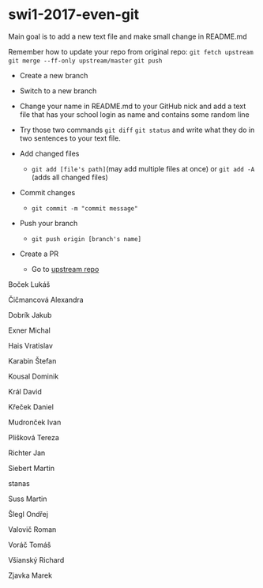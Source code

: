 # swi1-2017-even-git

Main goal is to add a new text file and make small change in README.md

Remember how to update your repo from original repo:
`git fetch upstream` 
`git merge --ff-only upstream/master`
`git push`

* Create a new branch 

* Switch to a new branch

* Change your name in README.md to your GitHub nick and add a text file that has your school login as name and contains some random line

* Try those two commands `git diff` `git status` and write what they do in two sentences to your text file. 

* Add changed files 

  * `git add [file's path]`(may add multiple files at once) or `git add -A` (adds all changed files)

* Commit changes

  * `git commit -m "commit message"`

* Push your branch

  * `git push origin [branch's name]`

* Create a PR

  * Go to [upstream repo](https://github.com/RoadToSoftwareFactory/swi1-2017-even-git) 



Boček Lukáš


Čičmancová Alexandra


Dobrík Jakub


Exner Michal


Hais Vratislav


Karabin Štefan


Kousal Dominik


Král David


Křeček Daniel


Mudronček Ivan


Plišková Tereza


Richter Jan


Siebert Martin


stanas


Suss Martin


Šlegl Ondřej


Valovič Roman


Voráč Tomáš


Všianský Richard


Zjavka Marek


